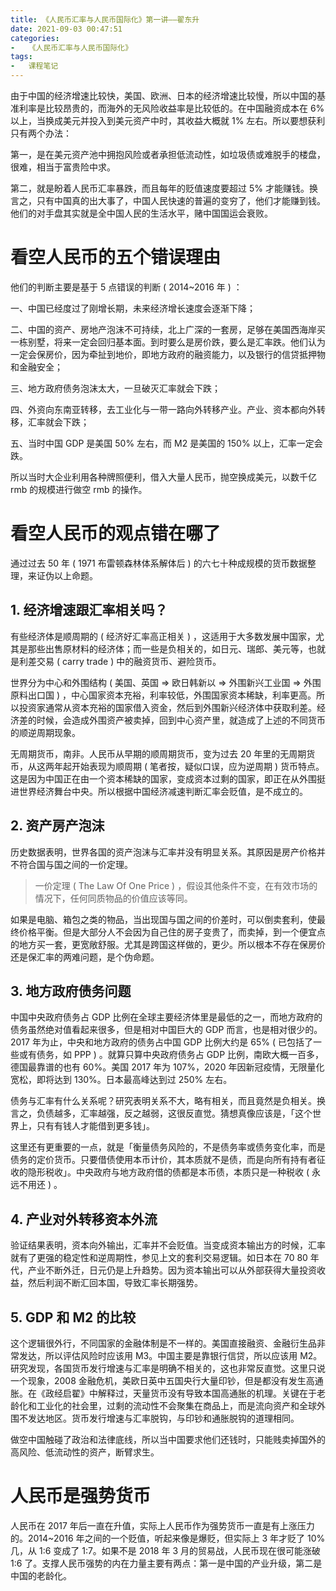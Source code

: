 ```yaml
---
title: 《人民币汇率与人民币国际化》第一讲——翟东升
date: 2021-09-03 00:47:51
categories:
-   《人民币汇率与人民币国际化》
tags:
-   课程笔记
---
```

由于中国的经济增速比较快，美国、欧洲、日本的经济增速比较慢，所以中国的基准利率是比较昂贵的，而海外的无风险收益率是比较低的。在中国融资成本在 6% 以上，当换成美元并投入到美元资产中时，其收益大概就 1% 左右。所以要想获利只有两个办法：

第一，是在美元资产池中拥抱风险或者承担低流动性，如垃圾债或难脱手的楼盘，很难，相当于富贵险中求。

第二，就是盼着人民币汇率暴跌，而且每年的贬值速度要超过 5% 才能赚钱。换言之，只有中国真的出大事了，中国人民快速的普遍的变穷了，他们才能赚到钱。他们的对手盘其实就是全中国人民的生活水平，赌中国国运会衰败。

# 看空人民币的五个错误理由
他们的判断主要是基于 5 点错误的判断 ( 2014~2016 年 ) ：

一、中国已经度过了刚增长期，未来经济增长速度会逐渐下降；

二、中国的资产、房地产泡沫不可持续，北上广深的一套房，足够在美国西海岸买一栋别墅，将来一定会回归基本面。到时要么是房价跌，要么是汇率跌。他们认为一定会保房价，因为牵扯到地价，即地方政府的融资能力，以及银行的信贷抵押物和金融安全；

三、地方政府债务泡沫太大，一旦破灭汇率就会下跌；

四、外资向东南亚转移，去工业化与一带一路向外转移产业。产业、资本都向外转移，汇率就会下跌；

五、当时中国 GDP 是美国 50% 左右，而 M2 是美国的 150% 以上，汇率一定会跌。

所以当时大企业利用各种牌照便利，借入大量人民币，抛空换成美元，以数千亿 rmb 的规模进行做空 rmb 的操作。

# 看空人民币的观点错在哪了
通过过去 50 年 ( 1971 布雷顿森林体系解体后 ) 的六七十种成规模的货币数据整理，来证伪以上命题。

## 1. 经济增速跟汇率相关吗？

有些经济体是顺周期的 ( 经济好汇率高正相关 ) ，这适用于大多数发展中国家，尤其是那些出售原材料的经济体；而一些是负相关的，如日元、瑞郎、美元等，也就是利差交易 ( carry trade ) 中的融资货币、避险货币。

世界分为中心和外围结构 ( 美国、英国 => 欧日韩新以 => 外围新兴工业国 => 外围原料出口国 ) ，中心国家资本充裕，利率较低，外围国家资本稀缺，利率更高。所以投资家通常从资本充裕的国家借入资金，然后到外围新兴经济体中获取利差。经济差的时候，会造成外围资产被卖掉，回到中心资产里，就造成了上述的不同货币的顺逆周期现象。

无周期货币，南非。人民币从早期的顺周期货币，变为过去 20 年里的无周期货币，从这两年起开始表现为顺周期 ( 笔者按，疑似口误，应为逆周期 ) 货币特点。这是因为中国正在由一个资本稀缺的国家，变成资本过剩的国家，即正在从外围挺进世界经济舞台中央。所以根据中国经济减速判断汇率会贬值，是不成立的。

## 2. 资产房产泡沫

历史数据表明，世界各国的资产泡沫与汇率并没有明显关系。其原因是房产价格并不符合国与国之间的一价定理。

> 一价定理 ( The Law Of One Price ) ，假设其他条件不变，在有效市场的情况下，任何同质物品的价值应该等同。

如果是电脑、箱包之类的物品，当出现国与国之间的价差时，可以倒卖套利，使最终价格平衡。但是大部分人不会因为自己住的房子变贵了，而卖掉，到一个便宜点的地方买一套，更宽敞舒服。尤其是跨国这样做的，更少。所以根本不存在保房价还是保汇率的两难问题，是个伪命题。

## 3. 地方政府债务问题

中国中央政府债务占 GDP 比例在全球主要经济体里是最低的之一，而地方政府的债务虽然绝对值看起来很多，但是相对中国巨大的 GDP 而言，也是相对很少的。2017 年为止，中央和地方政府的债务占中国 GDP 比例大约是 65% ( 已包括了一些或有债务，如 PPP ) 。就算只算中央政府债务占 GDP 比例，南欧大概一百多，德国最靠谱的也有 60%。美国 2017 年为 107%，2020 年因新冠疫情，无限量化宽松，即将达到 130%。日本最高峰达到过 250% 左右。

债务与汇率有什么关系呢？研究表明关系不大，略有相关，而且竟然是负相关。换言之，负债越多，汇率越强，反之越弱，这很反直觉。猜想真像应该是，「这个世界上，只有有钱人才能借到更多钱」。

这里还有更重要的一点，就是「衡量债务风险的，不是债务率或债务变化率，而是债务的定价货币。只要借债使用本币计价，其本质就不是债，而是向所有持有者征收的隐形税收」。中央政府与地方政府借的债都是本币债，本质只是一种税收 ( 永远不用还 ) 。

## 4. 产业对外转移资本外流

验证结果表明，资本向外输出，汇率并不会贬值。当变成资本输出方的时候，汇率就有了更强的稳定性和逆周期性，参见上文的套利交易逻辑。如日本在 70 80 年代，产业不断外迁，日元仍是上升趋势。因为资本输出可以从外部获得大量投资收益，然后利润不断汇回本国，导致汇率长期强势。

## 5. GDP 和 M2 的比较

这个逻辑很外行，不同国家的金融体制是不一样的。美国直接融资、金融衍生品非常发达，所以评估风险时应该用 M3。中国主要是靠银行信贷，所以应该用 M2。研究发现，各国货币发行增速与汇率是明确不相关的，这也非常反直觉。这里只说一个现象，2008 金融危机，美欧日英中五国央行大量印钞，但是都没有发生高通胀。在《政经启翟》中解释过，天量货币没有导致本国高通胀的机理。关键在于老龄化和工业化的社会里，过剩的流动性不会聚集在商品上，而是流向资产和全球外围不发达地区。货币发行增速与汇率脱钩，与印钞和通胀脱钩的道理相同。

做空中国触碰了政治和法律底线，所以当中国要求他们还钱时，只能贱卖掉国外的高风险、低流动性的资产，断臂求生。

# 人民币是强势货币
人民币在 2017 年后一直在升值，实际上人民币作为强势货币一直是有上涨压力的。2014~2016 年之间的一个贬值，听起来像是爆贬，但实际上 3 年才贬了 10% 几，从 1:6 变成了 1:7。如果不是 2018 年 3 月的贸易战，人民币现在很可能涨破 1:6 了。支撑人民币强势的内在力量主要有两点：第一是中国的产业升级，第二是中国的老龄化。
